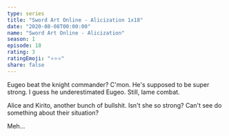 ```yaml
---
type: series
title: "Sword Art Online - Alicization 1x18"
date: "2020-08-08T00:00:00"
name: "Sword Art Online - Alicization"
season: 1
episode: 18
rating: 3
ratingEmoji: "⭐️⭐️⭐️"
share: false
---
```


Eugeo beat the knight commander? C'mon. He's supposed to be super strong. I guess he underestimated Eugeo. Still, lame combat.

Alice and Kirito, another bunch of bullshit. Isn't she so strong? Can't see do something about their situation?

Meh...

